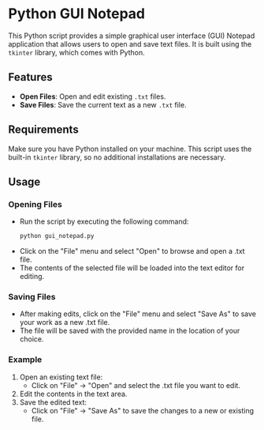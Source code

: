 # Python GUI Notepad

This Python script provides a simple graphical user interface (GUI) Notepad application that allows users to open and save text files. It is built using the `tkinter` library, which comes with Python.

## Features

- **Open Files**: Open and edit existing `.txt` files.
- **Save Files**: Save the current text as a new `.txt` file.

## Requirements

Make sure you have Python installed on your machine. This script uses the built-in `tkinter` library, so no additional installations are necessary.

## Usage

### Opening Files

- Run the script by executing the following command:
  ```bash
  python gui_notepad.py
  ```
- Click on the "File" menu and select "Open" to browse and open a .txt file.
- The contents of the selected file will be loaded into the text editor for editing.
  
### Saving Files
- After making edits, click on the "File" menu and select "Save As" to save your work as a new .txt file.
- The file will be saved with the provided name in the location of your choice.

### Example
1) Open an existing text file:
   - Click on "File" -> "Open" and select the .txt file you want to edit.
2) Edit the contents in the text area.
3) Save the edited text:
   - Click on "File" -> "Save As" to save the changes to a new or existing file.
